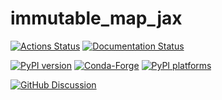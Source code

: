 # immutable_map_jax

[![Actions Status][actions-badge]][actions-link]
[![Documentation Status][rtd-badge]][rtd-link]

[![PyPI version][pypi-version]][pypi-link]
[![Conda-Forge][conda-badge]][conda-link]
[![PyPI platforms][pypi-platforms]][pypi-link]

[![GitHub Discussion][github-discussions-badge]][github-discussions-link]

<!-- SPHINX-START -->

<!-- prettier-ignore-start -->
[actions-badge]:            https://github.com/GalacticDynamics/immutable_map_jax/workflows/CI/badge.svg
[actions-link]:             https://github.com/GalacticDynamics/immutable_map_jax/actions
[conda-badge]:              https://img.shields.io/conda/vn/conda-forge/immutable_map_jax
[conda-link]:               https://github.com/conda-forge/immutable_map_jax-feedstock
[github-discussions-badge]: https://img.shields.io/static/v1?label=Discussions&message=Ask&color=blue&logo=github
[github-discussions-link]:  https://github.com/GalacticDynamics/immutable_map_jax/discussions
[pypi-link]:                https://pypi.org/project/immutable_map_jax/
[pypi-platforms]:           https://img.shields.io/pypi/pyversions/immutable_map_jax
[pypi-version]:             https://img.shields.io/pypi/v/immutable_map_jax
[rtd-badge]:                https://readthedocs.org/projects/immutable_map_jax/badge/?version=latest
[rtd-link]:                 https://immutable_map_jax.readthedocs.io/en/latest/?badge=latest

<!-- prettier-ignore-end -->
